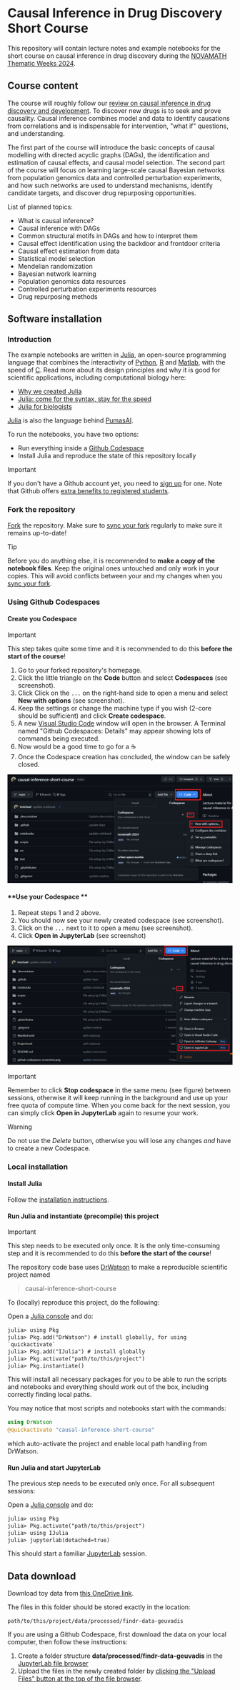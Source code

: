# Causal Inference in Drug Discovery Short Course

This repository will contain lecture notes and example notebooks for the short course on causal inference in drug discovery during the [NOVAMATH Thematic Weeks 2024](https://eventos.fct.unl.pt/novamath_thematic_weeks/). 

## Course content

The course will roughly follow our [review on causal inference in drug discovery and development](https://doi.org/10.1016/j.drudis.2023.103737). To discover new drugs is to seek and prove causality. Causal inference combines model and data to identify causations from correlations and is indispensable for  intervention, "what if" questions, and understanding. 

The first part of the course will introduce the basic concepts of causal modelling with directed acyclic graphs (DAGs), the identification and estimation of causal effects, and causal model selection. The second part of the course will focus on learning large-scale causal Bayesian networks from population genomics data and controlled perturbation experiments, and how such networks are used to understand mechanisms, identify candidate targets, and discover drug repurposing opportunities.

List of planned topics:

- What is causal inference?
- Causal inference with DAGs
- Common structural motifs in DAGs and how to interpret them
- Causal effect identification using the backdoor and frontdoor criteria
- Causal effect estimation from data
- Statistical model selection
- Mendelian randomization
- Bayesian network learning
- Population genomics data resources
- Controlled perturbation experiments resources
- Drug repurposing methods


## Software installation

### Introduction

The example notebooks are written in [Julia][1], an open-source programming language that combines the interactivity of [Python](https://www.python.org/), [R](https://www.r-project.org/) and [Matlab](https://mathworks.com), with the speed of [C](https://en.wikipedia.org/wiki/C_(programming_language)). Read more about its design principles and why it is good for scientific applications, including computational biology here:

- [Why we created Julia](https://julialang.org/blog/2012/02/why-we-created-julia/)
- [Julia: come for the syntax, stay for the speed](https://www.nature.com/articles/d41586-019-02310-3)
- [Julia for biologists](https://www.nature.com/articles/s41592-023-01832-z)

[Julia][1] is also the language behind [PumasAI](https://pumas.ai/).

To run the notebooks, you have two options:

- Run everything inside a [Github Codespace](https://github.com/features/codespaces)
- Install Julia and reproduce the state of this repository locally

> [!IMPORTANT]  
> If you don't have a Github account yet, you need to [sign up](https://github.com/signup) for one. Note that Github offers [extra benefits to registered students](https://github.com/edu/students).

### Fork the repository

[Fork](https://docs.github.com/en/pull-requests/collaborating-with-pull-requests/working-with-forks/fork-a-repo) the repository. Make sure to [sync your fork](https://docs.github.com/en/pull-requests/collaborating-with-pull-requests/working-with-forks/syncing-a-fork) regularly to make sure it remains up-to-date! 

> [!TIP]
> Before you do anything else, it is recommended to **make a copy of the notebook files**. Keep the original ones untouched and only work in your copies. This will avoid conflicts between your and my changes when you [sync your fork](https://docs.github.com/en/pull-requests/collaborating-with-pull-requests/working-with-forks/syncing-a-fork).


### Using Github Codespaces

#### **Create you Codespace**

> [!IMPORTANT]  
> This step takes quite some time and it is recommended to do this **before the start of the course**!

1. Go to your forked repository's homepage.
2. Click the little triangle on the **Code** button and select **Codespaces** (see screenshot).
3. Click Click on the `...` on the right-hand side to open a menu and select **New with options** (see screenshot).
4. Keep the settings or change the machine type if you wish (2-core should be sufficient) and click **Create codespace**.
5. A new [Visual Studio Code](https://code.visualstudio.com/) window will open in the browser. A Terminal named "Github Codespaces: Details" may appear showing lots of commands being executed.
6. Now would be a good time to go for a :coffee:
7. Once the Codespace creation has concluded, the window can be safely closed.

![Github create codespace screenshot](github-create-codespace-screenshot.png)

#### **Use your Codespace **

1. Repeat steps 1 and 2 above.
2. You should now see your newly created codespace (see screenshot).
3. Click on the `...` next to it to open a menu (see screenshot).
4. Click **Open in JupyterLab** (see screenshot)

![Github open codespace screenshot](github-open-codespace-screenshot.png)

> [!IMPORTANT]  
> Remember to click **Stop codespace** in the same menu (see figure) between sessions, otherwise it will keep running in the background and use up your free quota of compute time. When you come back for the next session, you can simply click **Open in JupyterLab** again to resume your work.

> [!WARNING]
> Do not use the *Delete* button, otherwise you will lose any changes *and* have to create a new Codespace.


### Local installation


#### **Install Julia**

Follow the [installation instructions](https://github.com/JuliaLang/juliaup).


#### **Run Julia and instantiate (precompile) this project**

> [!IMPORTANT]  
> This step needs to be executed only once. It is the only time-consuming step and it is recommended to do this **before the start of the course**!

The repository code base uses [DrWatson](https://juliadynamics.github.io/DrWatson.jl/stable/) to make a reproducible scientific project named

> causal-inference-short-course

To (locally) reproduce this project, do the following:


Open a [Julia console](https://docs.julialang.org/en/v1/stdlib/REPL/) and do:
```
julia> using Pkg
julia> Pkg.add("DrWatson") # install globally, for using `quickactivate`
julia> Pkg.add("IJulia") # install globally
julia> Pkg.activate("path/to/this/project")
julia> Pkg.instantiate()
```

This will install all necessary packages for you to be able to run the scripts and notebooks and everything should work out of the box, including correctly finding local paths.

You may notice that most scripts and notebooks start with the commands:
```julia
using DrWatson
@quickactivate "causal-inference-short-course"
```
which auto-activate the project and enable local path handling from DrWatson.

#### **Run Julia and start JupyterLab**

The previous step needs to be executed only once. For all subsequent sessions:

Open a [Julia console](https://docs.julialang.org/en/v1/stdlib/REPL/) and do:
```
julia> using Pkg
julia> Pkg.activate("path/to/this/project")
julia> using IJulia
julia> jupyterlab(detached=true)
```

This should start a familiar [JupyterLab](https://jupyterlab.readthedocs.io/) session.

[1]: https://julialang.org/
[2]: https://plutojl.org/
[3]: https://juliahub.com/

## Data download

Download toy data from [this OneDrive link](https://universityofbergen-my.sharepoint.com/:f:/g/personal/tom_michoel_uib_no/En9yoe7k-ZFDv7K53FbOnHQB4v1tMCnBKg_lQF1iBM-4mQ?e=ZiKi4l).

The files in this folder should be stored exactly in the location:

```
path/to/this/project/data/processed/findr-data-geuvadis
```

If you are using a Github Codespace, first download the data on your local computer, then follow these instructions:

1. Create a folder structure **data/processed/findr-data-geuvadis** in the [JupyterLab file browser](https://jupyterlab.readthedocs.io/en/stable/user/files.html)
2. Upload the files in the newly created folder by [clicking the "Upload Files" button at the top of the file browser](https://jupyterlab.readthedocs.io/en/stable/user/files.html#uploading-and-downloading).

